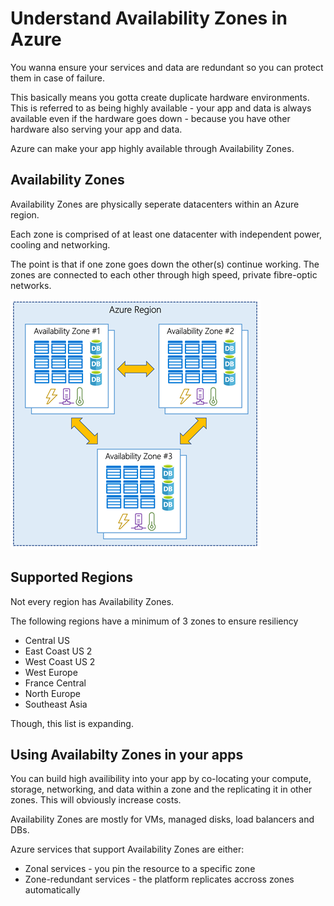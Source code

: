 # Understand Availability Zones in Azure

You wanna ensure your services and data are redundant so you can protect them in case of failure.

This basically means you gotta create duplicate hardware environments. This is referred to as being highly available - your app and data is always available even if the hardware goes down - because you have other hardware also serving your app and data.

Azure can make your app highly available through Availability Zones.

## Availability Zones

Availability Zones are physically seperate datacenters within an Azure region.

Each zone is comprised of at least one datacenter with independent power, cooling and networking.

The point is that if one zone goes down the other(s) continue working. The zones are connected to each other through high speed, private fibre-optic networks.

![](./availability-zones.png)

## Supported Regions

Not every region has Availability Zones.

The following regions have a minimum of 3 zones to ensure resiliency

- Central US
- East Coast US 2
- West Coast US 2
- West Europe
- France Central
- North Europe
- Southeast Asia

Though, this list is expanding.

## Using Availabilty Zones in your apps

You can build high availibility into your app by co-locating your compute, storage, networking, and data within a zone and the replicating it in other zones. This will obviously increase costs.

Availability Zones are mostly for VMs, managed disks, load balancers and DBs.

Azure services that support Availability Zones are either:

- Zonal services - you pin the resource to a specific zone
- Zone-redundant services - the platform replicates accross zones automatically
